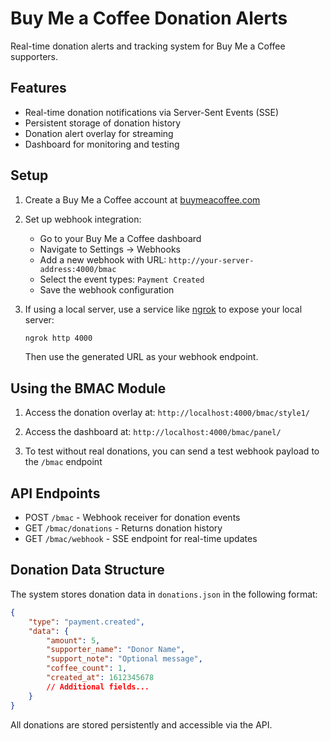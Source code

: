 # Buy Me a Coffee Donation Alerts

Real-time donation alerts and tracking system for Buy Me a Coffee supporters.

## Features

-   Real-time donation notifications via Server-Sent Events (SSE)
-   Persistent storage of donation history
-   Donation alert overlay for streaming
-   Dashboard for monitoring and testing

## Setup

1. Create a Buy Me a Coffee account at [buymeacoffee.com](https://www.buymeacoffee.com/)

2. Set up webhook integration:

    - Go to your Buy Me a Coffee dashboard
    - Navigate to Settings → Webhooks
    - Add a new webhook with URL: `http://your-server-address:4000/bmac`
    - Select the event types: `Payment Created`
    - Save the webhook configuration

3. If using a local server, use a service like [ngrok](https://ngrok.com/) to expose your local server:
    ```bash
    ngrok http 4000
    ```
    Then use the generated URL as your webhook endpoint.

## Using the BMAC Module

1. Access the donation overlay at:
   `http://localhost:4000/bmac/style1/`

2. Access the dashboard at:
   `http://localhost:4000/bmac/panel/`

3. To test without real donations, you can send a test webhook payload to the `/bmac` endpoint

## API Endpoints

-   POST `/bmac` - Webhook receiver for donation events
-   GET `/bmac/donations` - Returns donation history
-   GET `/bmac/webhook` - SSE endpoint for real-time updates

## Donation Data Structure

The system stores donation data in `donations.json` in the following format:

```json
{
    "type": "payment.created",
    "data": {
        "amount": 5,
        "supporter_name": "Donor Name",
        "support_note": "Optional message",
        "coffee_count": 1,
        "created_at": 1612345678
        // Additional fields...
    }
}
```

All donations are stored persistently and accessible via the API.
